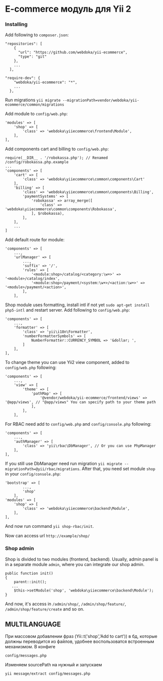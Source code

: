 # E-commerce модуль для Yii 2
### Installing

Add following to `composer.json`:

```
"repositories": [
    {
      "url": "https://github.com/webdoka/yii-ecommerce",
      "type": "git"
    },
    ...
  ],
```
```
"require-dev": {
    "webdoka/yii-ecommerce": "*",
    ...
  },
```

Run migrations `yii migrate --migrationPath=vendor/webdoka/yii-ecommerce/common/migrations`

Add module to `config/web.php`:
```
'modules' => [
    'shop' => [
        'class' => 'webdoka\yiiecommerce\frontend\Module',
    ],
],
```
Add components cart and billing to `config/web.php`:
```
require(__DIR__ . '/robokassa.php'); // Renamed /config/robokassa.php.example
...
'components' => [
    'cart' => [
        'class' => 'webdoka\yiiecommerce\common\components\Cart'
    ],
    'billing' => [
        'class' => 'webdoka\yiiecommerce\common\components\Billing',
        'paymentSystems' => [
            'robokassa' => array_merge([
                'class' => 'webdoka\yiiecommerce\common\components\Robokassa',
            ], $robokassa),
        ],
    ],
    ...
]
```
Add default route for module:
```
'components' => [
    ...,
    'urlManager' => [
        ...,
        'suffix' => '/',
        'rules' => [
            '<module:shop>/catalog/<category:\w+>' => '<module>/catalog/index',
            '<module:shop>/payment/<system:\w+>/<action:\w+>' => '<module>/payment/<action>',
        ],
    ],
```
Shop module uses formatting, install intl if not yet `sudo apt-get install php5-intl` and restart server. Add following to `config/web.php`:
```
'components' => [
    ...,
    'formatter' => [
        'class' => 'yii\i18n\Formatter',
        'numberFormatterSymbols' => [
            NumberFormatter::CURRENCY_SYMBOL => '&dollar; ',
        ]
    ],
],
```
To change theme you can use Yii2 view component, added to `config/web.php` following:
```
'components' => [
    ...,
    'view' => [
        'theme' => [
            'pathMap' => [
                '@vendor/webdoka/yii-ecommerce/frontend/views' => '@app/views', // "@app/views" You can specify path to your theme path
            ],
        ],
    ],
```
For RBAC need add to `config/web.php` and `config/console.php` following:
```
'components' => [
    ...,
    'authManager' => [
        'class' => 'yii\rbac\DbManager', // Or you can use PhpManager
    ],
],
```
If you still use DbManager need run migration `yii migrate --migrationPath=@yii/rbac/migrations`.
After that, you need set module `shop` in your `config/console.php`:
```
'bootstrap' => [
        ...,
        'shop'
    ],
'modules' => [
    'shop' => [
        'class' => 'webdoka\yiiecommerce\backend\Module',
    ],
],
```
And now run command `yii shop-rbac/init`.

Now can access url `http://example/shop/`

### Shop admin
Shop is divided to two modules (frontend, backend). Usually, admin panel is in a separate module `admin`, where you can integrate our shop admin.
```
public function init()
{
    parent::init();
   ...
    $this->setModule('shop', 'webdoka\yiiecommerce\backend\Module');
}
```
And now, it's access in `/admin/shop/`, `/admin/shop/feature/`, `/admin/shop/feature/create` and so on.

MULTILANGUAGE
-------------

При массовом добавлении фраз (Yii::t('shop','Add to cart')) в бд, которые должны переводится из файлов, удобнее воспользоватся встроенным механизмом.
В конфиге
 
~~~
config/messages.php
~~~

Изменяем sourcePath на нужный и запускаем

~~~
yii message/extract config/messages.php
~~~

